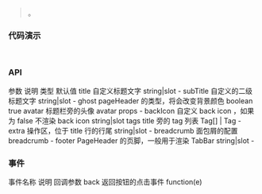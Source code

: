 #   

>  。


###  代码演示

```
 
```

### API
参数	说明	类型	默认值
title	自定义标题文字	string|slot	-
subTitle	自定义的二级标题文字	string|slot	-
ghost	pageHeader 的类型，将会改变背景颜色	boolean	true
avatar	标题栏旁的头像	avatar props	-
backIcon	自定义 back icon ，如果为 false 不渲染 back icon	string|slot	<Icon type="arrow-left" />
tags	title 旁的 tag 列表	Tag[] | Tag	-
extra	操作区，位于 title 行的行尾	string|slot	-
breadcrumb	面包屑的配置	breadcrumb	-
footer	PageHeader 的页脚，一般用于渲染 TabBar	string|slot	-
 


### 事件
事件名称	说明	回调参数
back	返回按钮的点击事件	function(e)
 

